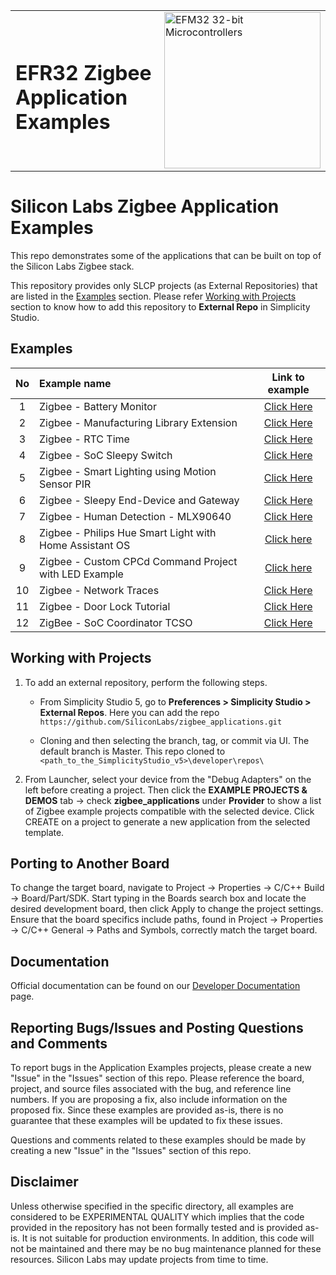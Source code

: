 <table border="0">
  <tr>
    <td align="left" valign="middle">
    <h1>EFR32 Zigbee Application Examples</h1>
  </td>
  <td align="left" valign="middle">
    <a href="https://www.silabs.com/wireless/zigbee">
      <img src="http://pages.silabs.com/rs/634-SLU-379/images/WGX-transparent.png"  title="Silicon Labs Gecko and Wireless Gecko MCUs" alt="EFM32 32-bit Microcontrollers" width="250"/>
    </a>
  </td>
  </tr>
</table>

# Silicon Labs Zigbee Application Examples #

This repo demonstrates some of the applications that can be built on top of the Silicon Labs Zigbee stack.

This repository provides only SLCP projects (as External Repositories) that are listed in the [Examples](#examples) section. Please refer [Working with Projects](#working-with-projects) section to know how to add this repository to **External Repo** in Simplicity Studio.

## Examples ##

| No | Example name | Link to example |
|:--:|:-------------|:---------------:|
| 1  | Zigbee - Battery Monitor | [Click Here](./zigbee_battery_monitor) |
| 2  | Zigbee - Manufacturing Library Extension | [Click Here](./zigbee_mfglib_extension) |
| 3  | Zigbee - RTC Time | [Click Here](./zigbee_rtc_time_sync) |
| 4  | Zigbee - SoC Sleepy Switch | [Click Here](./zigbee_sed_z3switch) |
| 5  | Zigbee - Smart Lighting using Motion Sensor PIR | [Click Here](./zigbee_smart_lighting) |
| 6  | Zigbee - Sleepy End-Device and Gateway | [Click Here](./zigbee_sed_rht_sensor) |
| 7  | Zigbee - Human Detection - MLX90640 | [Click Here](./zigbee_human_detection) |
| 8  | Zigbee - Philips Hue Smart Light with Home Assistant OS | [Click here](./zigbee_philips_hue_with_home_assistant_os) |
| 9  | Zigbee - Custom CPCd Command Project with LED Example | [Click here](./custom_cpcd_LED_example) |
| 10  | Zigbee - Network Traces | [Click Here](./zigbee_network_traces) |
| 11 | Zigbee - Door Lock Tutorial | [Click Here](./zigbee_door_lock_tutorial) |
| 12 | ZigBee - SoC Coordinator TCSO | [Click Here](./zigbee_soc_coordinator_tcso) |

## Working with Projects ##

1. To add an external repository, perform the following steps.

    - From Simplicity Studio 5, go to **Preferences > Simplicity Studio > External Repos**. Here you can add the repo `https://github.com/SiliconLabs/zigbee_applications.git`

    - Cloning and then selecting the branch, tag, or commit via UI. The default branch is Master. This repo cloned to `<path_to_the_SimplicityStudio_v5>\developer\repos\`

2. From Launcher, select your device from the "Debug Adapters" on the left before creating a project. Then click the **EXAMPLE PROJECTS & DEMOS** tab -> check **zigbee_applications** under **Provider** to show a list of Zigbee example projects compatible with the selected device. Click CREATE on a project to generate a new application from the selected template.

## Porting to Another Board ##

To change the target board, navigate to Project -> Properties -> C/C++ Build -> Board/Part/SDK. Start typing in the Boards search box and locate the desired development board, then click Apply to change the project settings. Ensure that the board specifics include paths, found in Project -> Properties -> C/C++ General -> Paths and Symbols, correctly match the target board.

## Documentation ##

Official documentation can be found on our [Developer Documentation](https://docs.silabs.com/zigbee/latest/) page.

## Reporting Bugs/Issues and Posting Questions and Comments ##

To report bugs in the Application Examples projects, please create a new "Issue" in the "Issues" section of this repo. Please reference the board, project, and source files associated with the bug, and reference line numbers. If you are proposing a fix, also include information on the proposed fix. Since these examples are provided as-is, there is no guarantee that these examples will be updated to fix these issues.

Questions and comments related to these examples should be made by creating a new "Issue" in the "Issues" section of this repo.

## Disclaimer ##

Unless otherwise specified in the specific directory, all examples are considered to be EXPERIMENTAL QUALITY which implies that the code provided in the repository has not been formally tested and is provided as-is. It is not suitable for production environments. In addition, this code will not be maintained and there may be no bug maintenance planned for these resources. Silicon Labs may update projects from time to time.
